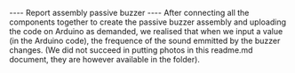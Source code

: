 ---- Report assembly passive buzzer ----
After connecting all the components together to create the passive buzzer assembly and uploading the code on Arduino as 
demanded, we realised that when we input a value (in the Arduino code), the frequence of the sound emmitted by the buzzer changes.
(We did not succeed in putting photos in this readme.md document, they are however available in the folder).

